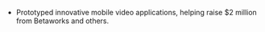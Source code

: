 - Prototyped innovative mobile video applications, helping raise $2 million from Betaworks and others.
